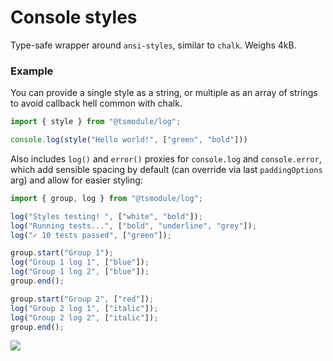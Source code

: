 # Console styles

Type-safe wrapper around `ansi-styles`, similar to `chalk`. Weighs 4kB.

### Example

You can provide a single style as a string, or multiple as an array of strings
to avoid callback hell common with chalk.

```ts
import { style } from "@tsmodule/log";

console.log(style("Hello world!", ["green", "bold"]))
```

Also includes `log()` and `error()` proxies for `console.log` and
`console.error`, which add sensible spacing by default (can override via last
`paddingOptions` arg) and allow for easier styling:

```ts
import { group, log } from "@tsmodule/log";

log("Styles testing! ", ["white", "bold"]);
log("Running tests...", ["bold", "underline", "grey"]);
log("✓ 10 tests passed", ["green"]);

group.start("Group 1");
log("Group 1 log 1", ["blue"]);
log("Group 1 log 2", ["blue"]);
group.end();

group.start("Group 2", ["red"]);
log("Group 2 log 1", ["italic"]);
log("Group 2 log 2", ["italic"]);
group.end();
```

![](https://github.com/tsmodule/log/blob/master/example.png?raw=true)